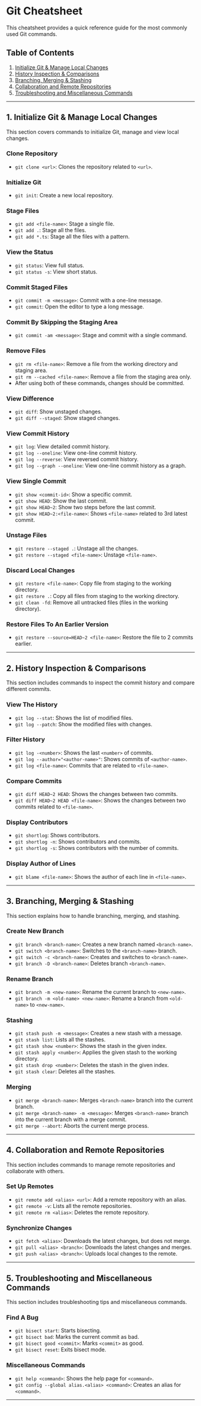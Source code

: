 # Git Cheatsheet

This cheatsheet provides a quick reference guide for the most commonly used Git commands.

## Table of Contents

1. [Initialize Git & Manage Local Changes](#1-initialize-git--manage-local-changes)
2. [History Inspection & Comparisons](#2-history-inspection--comparisons)
3. [Branching, Merging & Stashing](#3-branching-merging--stashing)
4. [Collaboration and Remote Repositories](#4-collaboration-and-remote-repositories)
5. [Troubleshooting and Miscellaneous Commands](#5-troubleshooting-and-miscellaneous-commands)

---

## 1. Initialize Git & Manage Local Changes
This section covers commands to initialize Git, manage and view local changes.

### Clone Repository
- `git clone <url>`: Clones the repository related to `<url>`.

### Initialize Git
- `git init`: Create a new local repository.

### Stage Files
- `git add <file-name>`: Stage a single file.
- `git add .`: Stage all the files.
- `git add *.ts`: Stage all the files with a pattern.

### View the Status
- `git status`: View full status.
- `git status -s`: View short status.

### Commit Staged Files
- `git commit -m <message>`: Commit with a one-line message.
- `git commit`: Open the editor to type a long message.

### Commit By Skipping the Staging Area
- `git commit -am <message>`: Stage and commit with a single command.

### Remove Files
- `git rm <file-name>`: Remove a file from the working directory and staging area.
- `git rm --cached <file-name>`: Remove a file from the staging area only.
- After using both of these commands, changes should be committed.

### View Difference
- `git diff`: Show unstaged changes.
- `git diff --staged`: Show staged changes.

### View Commit History
- `git log`: View detailed commit history.
- `git log --oneline`: View one-line commit history.
- `git log --reverse`: View reversed commit history.
- `git log --graph --oneline`: View one-line commit history as a graph.

### View Single Commit
- `git show <commit-id>`: Show a specific commit.
- `git show HEAD`: Show the last commit.
- `git show HEAD~2`: Show two steps before the last commit.
- `git show HEAD~2:<file-name>`: Shows `<file-name>` related to 3rd latest commit.

### Unstage Files
- `git restore --staged .`: Unstage all the changes.
- `git restore --staged <file-name>`: Unstage `<file-name>`.

### Discard Local Changes
- `git restore <file-name>`: Copy file from staging to the working directory.
- `git restore .`: Copy all files from staging to the working directory.
- `git clean -fd`: Remove all untracked files (files in the working directory).

### Restore Files To An Earlier Version
- `git restore --source=HEAD~2 <file-name>`: Restore the file to 2 commits earlier.

---

## 2. History Inspection & Comparisons
This section includes commands to inspect the commit history and compare different commits.

### View The History
- `git log --stat`: Shows the list of modified files.
- `git log --patch`: Show the modified files with changes.

### Filter History
- `git log -<number>`: Shows the last `<number>` of commits. 
- `git log --author="<author-name>"`: Shows commits of `<author-name>`.
- `git log <file-name>`: Commits that are related to `<file-name>`.

### Compare Commits
- `git diff HEAD~2 HEAD`: Shows the changes between two commits.
- `git diff HEAD~2 HEAD <file-name>`: Shows the changes between two commits related to `<file-name>`.

### Display Contributors
- `git shortlog`: Shows contributors.
- `git shortlog -n`: Shows contributors and commits.
- `git shortlog -s`: Shows contributors with the number of commits.

### Display Author of Lines
- `git blame <file-name>`: Shows the author of each line in `<file-name>`.

---

## 3. Branching, Merging & Stashing
This section explains how to handle branching, merging, and stashing.

### Create New Branch
- `git branch <branch-name>`: Creates a new branch named `<branch-name>`.
- `git switch <branch-name>`: Switches to the `<branch-name>` branch.
- `git switch -c <branch-name>`: Creates and switches to `<branch-name>`.
- `git branch -D <branch-name>`: Deletes branch `<branch-name>`.

### Rename Branch
- `git branch -m <new-name>`: Rename the current branch to `<new-name>`.
- `git branch -m <old-name> <new-name>`: Rename a branch from `<old-name>` to `<new-name>`.

### Stashing
- `git stash push -m <message>`: Creates a new stash with a message.
- `git stash list`: Lists all the stashes.
- `git stash show <number>`: Shows the stash in the given index.
- `git stash apply <number>`: Applies the given stash to the working directory.
- `git stash drop <number>`: Deletes the stash in the given index.
- `git stash clear`: Deletes all the stashes.

### Merging
- `git merge <branch-name>`: Merges `<branch-name>` branch into the current branch.
- `git merge <branch-name> -m <message>`: Merges `<branch-name>` branch into the current branch with a merge commit.
- `git merge --abort`: Aborts the current merge process.

---


## 4. Collaboration and Remote Repositories
This section includes commands to manage remote repositories and collaborate with others.

### Set Up Remotes
- `git remote add <alias> <url>`: Add a remote repository with an alias.
- `git remote -v`: Lists all the remote repositories.
- `git remote rm <alias>`: Deletes the remote repository.

### Synchronize Changes
- `git fetch <alias>`: Downloads the latest changes, but does not merge.
- `git pull <alias> <branch>`: Downloads the latest changes and merges.
- `git push <alias> <branch>`: Uploads local changes to the remote.

---

## 5. Troubleshooting and Miscellaneous Commands
This section includes troubleshooting tips and miscellaneous commands.

### Find A Bug
- `git bisect start`: Starts bisecting.
- `git bisect bad`: Marks the current commit as bad.
- `git bisect good <commit>`: Marks `<commit>` as good.
- `git bisect reset`: Exits bisect mode.

### Miscellaneous Commands
- `git help <command>`: Shows the help page for `<command>`.
- `git config --global alias.<alias> <command>`: Creates an alias for `<command>`.

---

